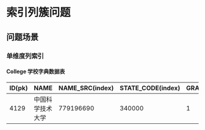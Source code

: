 # 索引列簇问题

## 问题场景

### 单维度列索引

#### College 学校字典数据表

|ID\(pk\)|NAME|NAME\_SRC\(index\)|STATE_CODE\(index\)|GRADE|ENABLED|
|:---|:---|:---|:---|:---|:---|
|4129|中国科学技术大学|779196690|340000|1|1|
